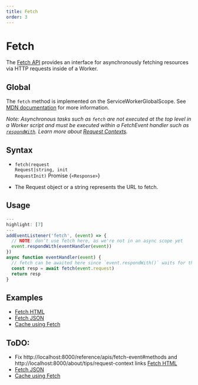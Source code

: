 ```yaml
---
title: Fetch
order: 3
---
```


# Fetch

The [Fetch API](https://developer.mozilla.org/en-US/docs/Web/API/Fetch_API) provides an interface for asynchronously fetching resources via HTTP requests inside of a Worker.

## Global

The `fetch` method is implemented on the ServiceWorkerGlobalScope. See [MDN documentation](https://developer.mozilla.org/en-US/docs/Web/API/WindowOrWorkerGlobalScope/fetch) for more information.

_Note: Asynchronous tasks such as `fetch` are not executed at the top level in a Worker script and must be executed within a FetchEvent handler such as [`respondWith`](/reference/apis/fetch-event#methods). Learn more about [Request Contexts](/about/tips/request-context)._

## Syntax

<Definitions>

- <Code>fetch(request <TypeLink href="/reference/apis/request"> Request</TypeLink>|<Type>string</Type>, init <TypeLink href="/reference/apis/request">RequestInit</TypeLink>)</Code>  <TypeLink href="/reference/apis/response">Promise {`<Response>`}</TypeLink>

- The <TypeLink href="/reference/apis/request">Request</TypeLink> object or a string represents the URL to fetch.

</Definitions>

## Usage

```js
---
highlight: [7]
---
addEventListener('fetch', (event) => {
  // NOTE: don’t use fetch here, as we're not in an async scope yet
  event.respondWith(eventHandler(event))
})
async function eventHandler(event) {
  // fetch can be awaited here since `event.respondWith()` waits for the Promise it receives to settle
  const resp = await fetch(event.request)
  return resp
}
```

## Examples

- [Fetch HTML](/templates/pages/fetch_html)
- [Fetch JSON](/templates/pages/fetch_json)
- [Cache using Fetch](/templates/pages/cache_ttl/) 

## ToDO:
- Fix http://localhost:8000/reference/apis/fetch-event#methods and http://localhost:8000/about/tips/request-context links
[Fetch HTML](/templates/pages/fetch_html)
- [Fetch JSON](/templates/pages/fetch_json)
- [Cache using Fetch](/templates/pages/cache_ttl/) 
